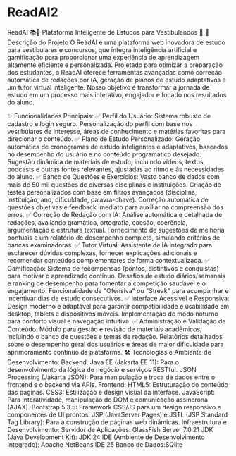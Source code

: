 # ReadAI2

ReadAI 📚🤖
Plataforma Inteligente de Estudos para Vestibulandos 🚀
📌 Descrição do Projeto
O ReadAI é uma plataforma web inovadora de estudo para vestibulares e concursos, que integra inteligência artificial e gamificação para proporcionar uma experiência de aprendizagem altamente eficiente e personalizada. Projetado para otimizar a preparação dos estudantes, o ReadAI oferece ferramentas avançadas como correção automática de redações por IA, geração de planos de estudo adaptativos e um tutor virtual inteligente. Nosso objetivo é transformar a jornada de estudo em um processo mais interativo, engajador e focado nos resultados do aluno.

✨ Funcionalidades Principais:
✅ Perfil do Usuário:
Sistema robusto de cadastro e login seguro.
Personalização do perfil com base nos vestibulares de interesse, áreas de conhecimento e matérias favoritas para direcionar o conteúdo.
✅ Plano de Estudo Personalizado:
Geração automática de cronogramas de estudo inteligentes e adaptativos, baseados no desempenho do usuário e no conteúdo programático desejado.
Sugestão dinâmica de materiais de estudo, incluindo vídeos, textos, podcasts e outras fontes relevantes, ajustadas ao ritmo e às necessidades do aluno.
✅ Banco de Questões e Exercícios:
Vasto banco de dados com mais de 50 mil questões de diversas disciplinas e instituições.
Criação de testes personalizados com base em filtros avançados (disciplina, instituição, ano, dificuldade, palavra-chave).
Correção automática de questões objetivas e feedback imediato para auxiliar na compreensão dos erros.
✅ Correção de Redação com IA:
Análise automática e detalhada de redações, avaliando gramática, ortografia, coesão, coerência, argumentação e estrutura textual.
Fornecimento de sugestões de melhoria pontuais e um relatório de desempenho completo, simulando critérios de bancas examinadoras.
✅ Tutor Virtual:
Assistente de IA integrado para esclarecer dúvidas complexas, fornecer explicações adicionais e recomendar conteúdos complementares de forma contextualizada.
✅ Gamificação:
Sistema de recompensas (pontos, distintivos e conquistas) para motivar o aprendizado contínuo.
Desafios de estudo diários/semanais e ranking de desempenho para fomentar a competição saudável e o engajamento.
Funcionalidade de "Ofensiva" ou "Streak" para acompanhar e incentivar dias de estudo consecutivos.
✅ Interface Acessível e Responsiva:
Design moderno e adaptável para garantir compatibilidade e usabilidade em desktop, tablets e dispositivos móveis.
Implementação de modo noturno para conforto visual e navegação intuitiva.
✅ Administração e Validação de Conteúdo:
Módulo para gestão e revisão de materiais acadêmicos, incluindo o banco de questões e temas de redação.
Relatórios detalhados sobre o desempenho geral dos usuários e áreas de maior dificuldade para aprimoramento contínuo da plataforma.
🛠 Tecnologias e Ambiente de Desenvolvimento:
Backend:
Java EE (Jakarta EE 11): Para o desenvolvimento da lógica de negócio e serviços RESTful.
JSON Processing (Jakarta JSON): Para manipulação e troca de dados entre o frontend e o backend via APIs.
Frontend:
HTML5: Estruturação do conteúdo das páginas.
CSS3: Estilização e design visual da interface.
JavaScript: Para interatividade, manipulação do DOM e comunicação assíncrona (AJAX).
Bootstrap 5.3.5: Framework CSS/JS para um design responsivo e componentes de UI prontos.
JSP (JavaServer Pages) e JSTL (JSP Standard Tag Library): Para a construção de páginas web dinâmicas.
Infraestrutura e Desenvolvimento:
Servidor de Aplicações: GlassFish Server 7.0.21
JDK (Java Development Kit): JDK 24
IDE (Ambiente de Desenvolvimento Integrado): Apache NetBeans IDE 25
Banco de Dados:SQlite

